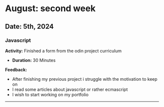 # August: second week

## Date: 5th, 2024

### Javascript
**Activity:** Finished a form from the odin project curriculum
- **Duration:** 30 Minutes

**Feedback:**
- After finishing my previous project i struggle with the motivation to keep on
- I read some articles about javascript or rather ecmascript
- I wish to start working on my portfolio
---
